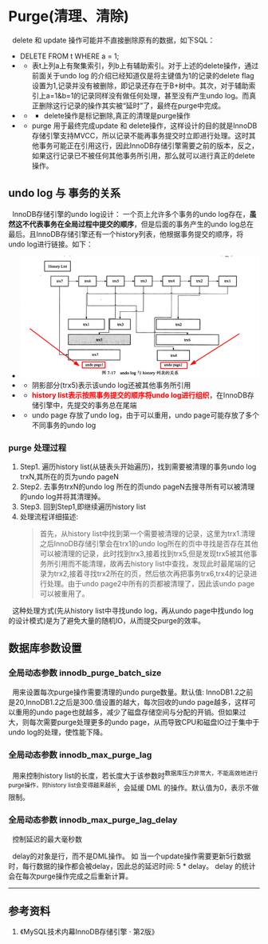 # Purge(清理、清除)
&nbsp;&nbsp;delete 和 update 操作可能并不直接删除原有的数据，如下SQL：
- DELETE FROM t WHERE a = 1;
- + 表t上列a上有聚集索引，列b上有辅助索引。对于上述的delete操作，通过前面关于undo log 的介绍已经知道仅是将主键值为1的记录的delete flag设置为1,记录并没有被删除，即记录还存在于B+树中。其次，对于辅助索引上a=1&b=1的记录同样没有做任何处理，甚至没有产生undo log。而真正删除这行记录的操作其实被“延时”了，最终在purge中完成。 
- + - delete操作是标记删除,真正的清理是purge操作
- + purge 用于最终完成update 和 delete操作，这样设计的目的就是InnoDB存储引擎支持MVCC，所以记录不能再事务提交时立即进行处理。这时其他事务可能正在引用这行，因此InnoDB存储引擎需要之前的版本，反之，如果这行记录已不被任何其他事务所引用，那么就可以进行真正的delete操作。

## undo log 与 事务的关系
&nbsp;&nbsp;InnoDB存储引擎的undo log设计： 一个页上允许多个事务的undo log存在，**虽然这不代表事务在全局过程中提交的顺序**，但是后面的事务产生的undo log总在最后。且InnoDB存储引擎还有一个history列表，他根据事务提交的顺序，将undo log进行链接。如下：
- <img src="./pics/2021-12-15_07-39-00001.png"/>
- + 阴影部分(trx5)表示该undo log还被其他事务所引用
- + <font color="red">**history list表示按照事务提交的顺序将undo log进行组织**</font>，在InnoDB存储引擎中，先提交的事务总在尾端
- + undo page 存放了undo log，由于可以重用，undo page可能存放了多个不同事务的undo log

### purge 处理过程
1. Step1. 遍历history list(从链表头开始遍历)，找到需要被清理的事务undo log trxN,其所在的页为undo pageN
2. Step2. 去事务trxN的undo log 所在的页undo pageN去搜寻所有可以被清理的undo log并将其清理掉。
3. Step3. 回到Step1,即继续遍历history list
4. 处理流程详细描述: 
    > 首先，从history list中找到第一个需要被清理的记录，这里为trx1.清理之后InnoDB存储引擎会在trx1的undo log所在的页中寻找是否存在其他可以被清理的记录，此时找到trx3,接着找到trx5,但是发现trx5被其他事务所引用而不能清理，故再去history list中查找，发现此时最尾端的记录为trx2,接着寻找trx2所在的页，然后依次再把事务trx6,trx4的记录进行处理。由于undo page2中所有的页都被清理了，因此该undo page可以被重用了。

&nbsp;&nbsp;这种处理方式(先从history list中寻找undo log，再从undo page中找undo log的设计模式)是为了避免大量的随机IO，从而提交purge的效率。

## 数据库参数设置
### 全局动态参数 innodb_purge_batch_size
&nbsp;&nbsp;用来设置每次purge操作需要清理的undo purge数量。默认值: InnoDB1.2之前是20,InnoDB1.2之后是300.值设置的越大，每次回收的undo page越多，这样可以重用的undo page也就越多，减少了磁盘存储空间与分配的开销。但如果过大，则每次需要purge处理更多的undo page，从而导致CPU和磁盘IO过于集中于undo log的处理，使性能下降。

### 全局动态参数 innodb_max_purge_lag
&nbsp;&nbsp;用来控制history list的长度，若长度大于该参数时<sup>数据库压力非常大，不能高效地进行purge操作，则history list会变得越来越长</sup>，会延缓 DML 的操作。默认值为0，表示不做限制。

### 全局动态参数 innodb_max_purge_lag_delay 
&nbsp;&nbsp;控制延迟的最大毫秒数

&nbsp;&nbsp;delay的对象是行，而不是DML操作。 如 当一个update操作需要更新5行数据时，每行数据的操作都会被delay，因此总的延迟时间: 5 * delay。 delay 的统计会在每次purge操作完成之后重新计算。


---
## 参考资料
1. 《MySQL技术内幕InnoDB存储引擎 · 第2版》